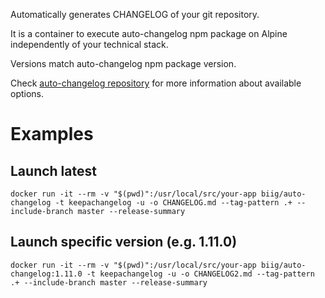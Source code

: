 Automatically generates CHANGELOG of your git repository.

It is a container to execute auto-changelog npm package on Alpine independently of your technical stack.

Versions match auto-changelog npm package version.

Check [auto-changelog repository](https://www.npmjs.com/package/auto-changelog) for more information about available options.

# Examples

## Launch latest

`docker run -it --rm -v "$(pwd)":/usr/local/src/your-app biig/auto-changelog -t keepachangelog -u -o CHANGELOG.md --tag-pattern .+ --include-branch master --release-summary`

## Launch specific version (e.g. 1.11.0)

`docker run -it --rm -v "$(pwd)":/usr/local/src/your-app biig/auto-changelog:1.11.0 -t keepachangelog -u -o CHANGELOG2.md --tag-pattern .+ --include-branch master --release-summary`
